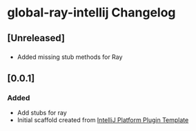 <!-- Keep a Changelog guide -> https://keepachangelog.com -->

# global-ray-intellij Changelog

## [Unreleased]
###
- Added missing stub methods for Ray

## [0.0.1]
### Added
- Add stubs for ray
- Initial scaffold created from [IntelliJ Platform Plugin Template](https://github.com/JetBrains/intellij-platform-plugin-template)
